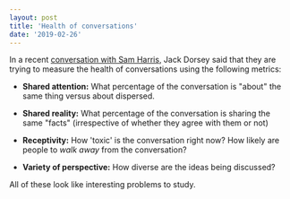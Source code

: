 ```yaml
---
layout: post
title: 'Health of conversations'
date: '2019-02-26'
---
```


In a recent [conversation with Sam Harris](https://youtu.be/lOvbEmufGwY?t=1967), Jack Dorsey said that they are trying to measure the health of conversations using the following metrics:

  - **Shared attention:** What percentage of the conversation is "about" the same thing versus about dispersed.

  - **Shared reality:** What percentage of the conversation is sharing the same "facts" (irrespective of whether they agree with them or not)

  - **Receptivity:** How 'toxic' is the conversation right now? How likely are people to _walk away_ from the conversation?

  - **Variety of perspective:** How diverse are the ideas being discussed?


All of these look like interesting problems to study.
